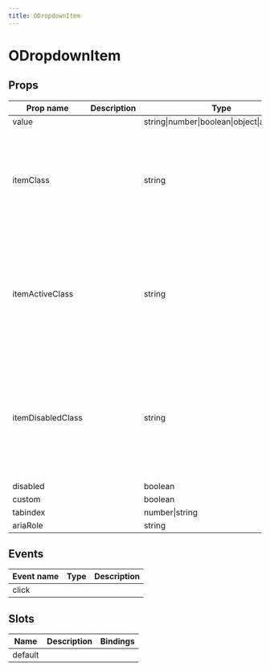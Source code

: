 ```yaml
---
title: ODropdownItem
---
```


# ODropdownItem

## Props

| Prop name         | Description | Type                                         | Values | Default                                                                                                                                                                                                                             |
| ----------------- | ----------- | -------------------------------------------- | ------ | ----------------------------------------------------------------------------------------------------------------------------------------------------------------------------------------------------------------------------------- |
| value             |             | string\|number\|boolean\|object\|array\|func | -      | null                                                                                                                                                                                                                                |
| itemClass         |             | string                                       | -      | () => {<br> const override = getValueByPath(config, 'dropdown.override', false)<br> const clazz = getValueByPath(config, 'dropdown.itemClass', '')<br> return getCssClass(clazz, override, 'o-dropdown-item')<br>}                  |
| itemActiveClass   |             | string                                       | -      | () => {<br> const override = getValueByPath(config, 'dropdown.override', false)<br> const clazz = getValueByPath(config, 'dropdown.itemActiveClass', '')<br> return getCssClass(clazz, override, 'o-dropdown-item-active')<br>}     |
| itemDisabledClass |             | string                                       | -      | () => {<br> const override = getValueByPath(config, 'dropdown.override', false)<br> const clazz = getValueByPath(config, 'dropdown.itemDisabledClass', '')<br> return getCssClass(clazz, override, 'o-dropdown-item-disabled')<br>} |
| disabled          |             | boolean                                      | -      |                                                                                                                                                                                                                                     |
| custom            |             | boolean                                      | -      |                                                                                                                                                                                                                                     |
| tabindex          |             | number\|string                               | -      | 0                                                                                                                                                                                                                                   |
| ariaRole          |             | string                                       | -      | ''                                                                                                                                                                                                                                  |

## Events

| Event name | Type | Description |
| ---------- | ---- | ----------- |
| click      |      |

## Slots

| Name    | Description | Bindings |
| ------- | ----------- | -------- |
| default |             |          |
